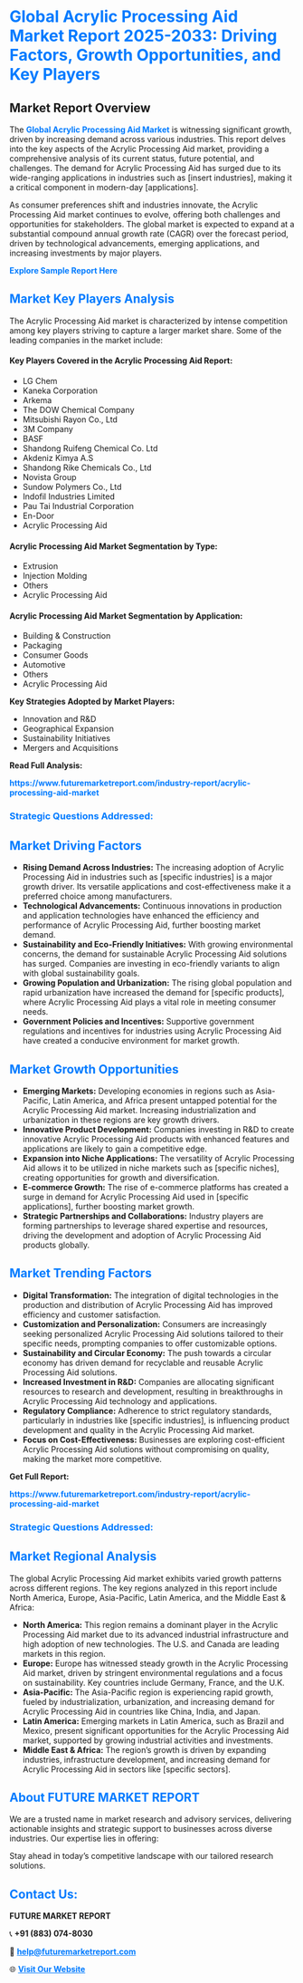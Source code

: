 <h1 style="color: #007BFF;">Global Acrylic Processing Aid Market Report 2025-2033: Driving Factors, Growth Opportunities, and Key Players</h1>

<section id="overview">
<h2>Market Report Overview</h2>
<p>The <a href="https://www.futuremarketreport.com/industry-report/acrylic-processing-aid-market" style="color: #007BFF; text-decoration: none;"><strong>Global Acrylic Processing Aid Market</strong></a> is witnessing significant growth, driven by increasing demand across various industries. This report delves into the key aspects of the Acrylic Processing Aid market, providing a comprehensive analysis of its current status, future potential, and challenges. The demand for Acrylic Processing Aid has surged due to its wide-ranging applications in industries such as [insert industries], making it a critical component in modern-day [applications].</p>
<p>As consumer preferences shift and industries innovate, the Acrylic Processing Aid market continues to evolve, offering both challenges and opportunities for stakeholders. The global market is expected to expand at a substantial compound annual growth rate (CAGR) over the forecast period, driven by technological advancements, emerging applications, and increasing investments by major players.</p>
</section>

<section id="overview">
<p><a href="https://www.futuremarketreport.com/request-sample/reportId=100222" style="color: #007BFF; text-decoration: none;"><strong>Explore Sample Report Here</strong></a></p>
</section>

<section id="key-players">
<h2 style="color: #007BFF;">Market Key Players Analysis</h2>
<p>The Acrylic Processing Aid market is characterized by intense competition among key players striving to capture a larger market share. Some of the leading companies in the market include:</p>
<h4>Key Players Covered in the Acrylic Processing Aid Report:</h4>
<ul><li>LG Chem</li><li>Kaneka Corporation</li><li>Arkema</li><li>The DOW Chemical Company</li><li>Mitsubishi Rayon Co., Ltd</li><li>3M Company</li><li>BASF</li><li>Shandong Ruifeng Chemical Co. Ltd</li><li>Akdeniz Kimya A.S</li><li>Shandong Rike Chemicals Co., Ltd</li><li>Novista Group</li><li>Sundow Polymers Co., Ltd</li><li>Indofil Industries Limited</li><li>Pau Tai Industrial Corporation</li><li>En-Door</li><li>Acrylic Processing Aid</li></ul>
<h4>Acrylic Processing Aid Market Segmentation by Type:</h4>
<ul><li>Extrusion</li><li>Injection Molding</li><li>Others</li><li>Acrylic Processing Aid</li></ul>

<h4>Acrylic Processing Aid Market Segmentation by Application:</h4>
<ul><li>Building &amp; Construction</li><li>Packaging</li><li>Consumer Goods</li><li>Automotive</li><li>Others</li><li>Acrylic Processing Aid</li></ul>
<p><strong>Key Strategies Adopted by Market Players:</strong></p>
<ul>
<li>Innovation and R&D</li>
<li>Geographical Expansion</li>
<li>Sustainability Initiatives</li>
<li>Mergers and Acquisitions</li>
</ul>
</section>

<section>
<p><strong>Read Full Analysis: </strong></p><a href="https://www.futuremarketreport.com/industry-report/acrylic-processing-aid-market" style="color: #007BFF; text-decoration: none;"><strong>https://www.futuremarketreport.com/industry-report/acrylic-processing-aid-market</strong></a>
<h3 style="color: #007BFF;">Strategic Questions Addressed:</h3>
</section>

<section id="driving-factors">
<h2 style="color: #007BFF;">Market Driving Factors</h2>
<ul>
<li><strong>Rising Demand Across Industries:</strong> The increasing adoption of Acrylic Processing Aid in industries such as [specific industries] is a major growth driver. Its versatile applications and cost-effectiveness make it a preferred choice among manufacturers.</li>
<li><strong>Technological Advancements:</strong> Continuous innovations in production and application technologies have enhanced the efficiency and performance of Acrylic Processing Aid, further boosting market demand.</li>
<li><strong>Sustainability and Eco-Friendly Initiatives:</strong> With growing environmental concerns, the demand for sustainable Acrylic Processing Aid solutions has surged. Companies are investing in eco-friendly variants to align with global sustainability goals.</li>
<li><strong>Growing Population and Urbanization:</strong> The rising global population and rapid urbanization have increased the demand for [specific products], where Acrylic Processing Aid plays a vital role in meeting consumer needs.</li>
<li><strong>Government Policies and Incentives:</strong> Supportive government regulations and incentives for industries using Acrylic Processing Aid have created a conducive environment for market growth.</li>
</ul>
</section>

<section id="growth-opportunities">
<h2 style="color: #007BFF;">Market Growth Opportunities</h2>
<ul>
<li><strong>Emerging Markets:</strong> Developing economies in regions such as Asia-Pacific, Latin America, and Africa present untapped potential for the Acrylic Processing Aid market. Increasing industrialization and urbanization in these regions are key growth drivers.</li>
<li><strong>Innovative Product Development:</strong> Companies investing in R&D to create innovative Acrylic Processing Aid products with enhanced features and applications are likely to gain a competitive edge.</li>
<li><strong>Expansion into Niche Applications:</strong> The versatility of Acrylic Processing Aid allows it to be utilized in niche markets such as [specific niches], creating opportunities for growth and diversification.</li>
<li><strong>E-commerce Growth:</strong> The rise of e-commerce platforms has created a surge in demand for Acrylic Processing Aid used in [specific applications], further boosting market growth.</li>
<li><strong>Strategic Partnerships and Collaborations:</strong> Industry players are forming partnerships to leverage shared expertise and resources, driving the development and adoption of Acrylic Processing Aid products globally.</li>
</ul>
</section>

<section id="trending-factors">
<h2 style="color: #007BFF;">Market Trending Factors</h2>
<ul>
<li><strong>Digital Transformation:</strong> The integration of digital technologies in the production and distribution of Acrylic Processing Aid has improved efficiency and customer satisfaction.</li>
<li><strong>Customization and Personalization:</strong> Consumers are increasingly seeking personalized Acrylic Processing Aid solutions tailored to their specific needs, prompting companies to offer customizable options.</li>
<li><strong>Sustainability and Circular Economy:</strong> The push towards a circular economy has driven demand for recyclable and reusable Acrylic Processing Aid solutions.</li>
<li><strong>Increased Investment in R&D:</strong> Companies are allocating significant resources to research and development, resulting in breakthroughs in Acrylic Processing Aid technology and applications.</li>
<li><strong>Regulatory Compliance:</strong> Adherence to strict regulatory standards, particularly in industries like [specific industries], is influencing product development and quality in the Acrylic Processing Aid market.</li>
<li><strong>Focus on Cost-Effectiveness:</strong> Businesses are exploring cost-efficient Acrylic Processing Aid solutions without compromising on quality, making the market more competitive.</li>
</ul>
</section>

<section>
<p><strong>Get Full Report: </strong></p><a href="https://www.futuremarketreport.com/industry-report/acrylic-processing-aid-market" style="color: #007BFF; text-decoration: none;"><strong>https://www.futuremarketreport.com/industry-report/acrylic-processing-aid-market</strong></a>
<h3 style="color: #007BFF;">Strategic Questions Addressed:</h3>
</section>


<section id="regional-analysis">
<h2 style="color: #007BFF;">Market Regional Analysis</h2>
<p>The global Acrylic Processing Aid market exhibits varied growth patterns across different regions. The key regions analyzed in this report include North America, Europe, Asia-Pacific, Latin America, and the Middle East & Africa:</p>
<ul>
<li><strong>North America:</strong> This region remains a dominant player in the Acrylic Processing Aid market due to its advanced industrial infrastructure and high adoption of new technologies. The U.S. and Canada are leading markets in this region.</li>
<li><strong>Europe:</strong> Europe has witnessed steady growth in the Acrylic Processing Aid market, driven by stringent environmental regulations and a focus on sustainability. Key countries include Germany, France, and the U.K.</li>
<li><strong>Asia-Pacific:</strong> The Asia-Pacific region is experiencing rapid growth, fueled by industrialization, urbanization, and increasing demand for Acrylic Processing Aid in countries like China, India, and Japan.</li>
<li><strong>Latin America:</strong> Emerging markets in Latin America, such as Brazil and Mexico, present significant opportunities for the Acrylic Processing Aid market, supported by growing industrial activities and investments.</li>
<li><strong>Middle East & Africa:</strong> The region’s growth is driven by expanding industries, infrastructure development, and increasing demand for Acrylic Processing Aid in sectors like [specific sectors].</li>
</ul>
</section>

<footer>
<h2 style="color: #007BFF;">About FUTURE MARKET REPORT</h2>
<p>We are a trusted name in market research and advisory services, delivering actionable insights and strategic support to businesses across diverse industries. Our expertise lies in offering:</p>

<p>Stay ahead in today’s competitive landscape with our tailored research solutions.</p>

<h2 style="color: #007BFF;">Contact Us:</h2>
<p><strong>FUTURE MARKET REPORT</strong></p>
<p>📞 <strong>+91 (883) 074-8030</strong></p>
<p>📧 <strong><a href="mailto:help@futuremarketreport.com" style="color: #007BFF;">help@futuremarketreport.com</a></strong></p>
<p>🌐 <strong><a href="https://www.futuremarketreport.com/" style="color: #007BFF;">Visit Our Website</a></strong></p>
</footer>